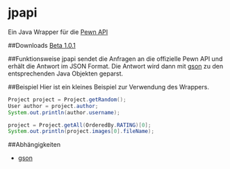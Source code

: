 # jpapi
Ein Java Wrapper für die [Pewn API](http://pewn.de/papi/)

##Downloads
[Beta 1.0.1](https://github.com/crykn/jpapi/releases/tag/1.0.1)

##Funktionsweise
jpapi sendet die Anfragen an die offizielle Pewn API und erhält die Antwort im JSON Format. Die Antwort wird dann mit [gson](https://github.com/google/gson) zu den entsprechenden Java Objekten geparst.

##Beispiel
Hier ist ein kleines Beispiel zur Verwendung des Wrappers.
```java
Project project = Project.getRandom();
User author = project.author;
System.out.println(author.username);

project = Project.getAll(OrderedBy.RATING)[0];
System.out.println(project.images[0].fileName);
```

##Abhängigkeiten
* [gson](http://search.maven.org/#artifactdetails%7Ccom.google.code.gson%7Cgson%7C2.3.1%7Cjar)
